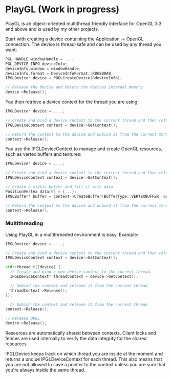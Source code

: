 # PlayGL (Work in progress) #

PlayGL is an object-oriented multithread friendly interface for OpenGL 3.3 and above and is used by my other projects.

Start with creating a device containing the Application -> OpenGL connection. The device is thread-safe and can be used by any thread you want:
```cpp
PGL_HANDLE windowHandle = ...;
PGL_DEVICE_INFO deviceInfo;
deviceInfo.window = windowHandle;
deviceInfo.format = DeviceInfoFormat::R8G8B8A8;
IPGLDevice* device = POGLCreateDevice(&deviceInfo);

// Release the device and delete the devices internal memory
device->Release();
```

You then retrieve a device context for the thread you are using;
```cpp
IPGLDevice* device = ....;

// Create and bind a device context to the current thread and then return it to the program
IPGLDeviceContext context = device->GetContext();

// Return the context to the device and unbind it from the current thread
context->Release();
```

You use the IPGLDeviceContext to manage and create OpenGL resources, such as vertex buffers and textures:
```cpp
IPGLDevice* device = ....;

// Create and bind a device context to the current thread and then return it to the program
IPGLDeviceContext context = device->GetContext();

// Create a static buffer and fill it with data
PositionVertex data[6] = {...};
IPGLBuffer* buffer = context->CreateBuffer(BufferType::VERTEXBUFFER, &data, sizeof(data), BufferMode::STATIC);

// Return the context to the device and unbind it from the current thread
context->Release();
```

### Multithreading ###

Using PlayGL in a multithreaded environment is easy. Example:
```cpp
IPGLDevice* device = ....;

// Create and bind a device context to the current thread and then return it to the program
IPGLDeviceContext context = device->GetContext();

std::thread t([device] {
  // Create and bind a new device context to the current thread.
  IPGLDeviceContext* threadContext = device->GetContext();

  // Unbind the context and release it from the current thread
  threadContext->Release();
});

  // Unbind the context and release it from the current thread
context->Release();

// Release OOGL
device->Release();
```

Resources are automatically shared between contexts. Client locks and fences are used internally to verify the data integrity for the shared resources.

IPGLDevice keeps track on which thread you are inside at the moment and returns a unqiue IPGLDeviceContext for each thread. This also means that you are not allowed to save a pointer to the context unless you are sure that you're always inside the same thread.
